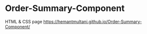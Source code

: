 # Order-Summary-Component
HTML &amp; CSS page
https://hemantmultani.github.io/Order-Summary-Component/
